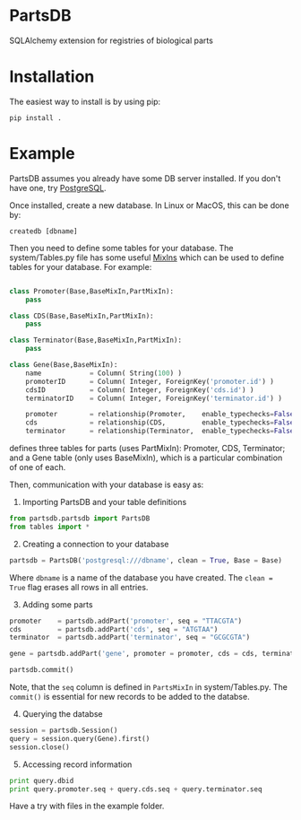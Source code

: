 # PartsDB
SQLAlchemy extension for registries of biological parts

# Installation

The easiest way to install is by using pip:

```
pip install .
```

# Example

PartsDB assumes you already have some DB server installed. If you don't have one, try [PostgreSQL](http://postgresql.org).

Once installed, create a new database. In Linux or MacOS, this can be done by:

```
createdb [dbname]
```

Then you need to define some tables for your database. The system/Tables.py file has some useful [MixIns](http://docs.sqlalchemy.org/en/latest/orm/extensions/declarative/mixins.html) which can be used to define tables for your database. For example:

``` python

class Promoter(Base,BaseMixIn,PartMixIn):
	pass

class CDS(Base,BaseMixIn,PartMixIn):
	pass

class Terminator(Base,BaseMixIn,PartMixIn):
	pass

class Gene(Base,BaseMixIn):
	name 			= Column( String(100) )
	promoterID  	= Column( Integer, ForeignKey('promoter.id') )
	cdsID  			= Column( Integer, ForeignKey('cds.id') )
	terminatorID  	= Column( Integer, ForeignKey('terminator.id') )

	promoter 		= relationship(Promoter, 	enable_typechecks=False)
	cds 			= relationship(CDS, 		enable_typechecks=False)
	terminator 		= relationship(Terminator, 	enable_typechecks=False)

``` 

defines three tables for parts (uses PartMixIn): Promoter, CDS, Terminator; and a Gene table (only uses BaseMixIn), which is a particular combination of one of each.

Then, communication with your database is easy as:

1.	Importing PartsDB and your table definitions
``` python
from partsdb.partsdb import PartsDB
from tables import *
```

2.	Creating a connection to your database
``` python
partsdb = PartsDB('postgresql:///dbname', clean = True, Base = Base)
```
Where `dbname` is a name of the database you have created. The `clean = True` flag erases all rows in all entries.

3.	Adding some parts
``` python
promoter 	= partsdb.addPart('promoter', seq = "TTACGTA")
cds		 	= partsdb.addPart('cds', seq = "ATGTAA")
terminator 	= partsdb.addPart('terminator', seq = "GCGCGTA")

gene = partsdb.addPart('gene', promoter = promoter, cds = cds, terminator = terminator)

partsdb.commit()
```

Note, that the `seq` column is defined in `PartsMixIn` in system/Tables.py. The `commit()` is essential for new records to be added to the databse.

4.	Querying the databse
``` python
session = partsdb.Session()
query = session.query(Gene).first()
session.close()
```

5.	Accessing record information
``` python
print query.dbid
print query.promoter.seq + query.cds.seq + query.terminator.seq
```

Have a try with files in the example folder.
